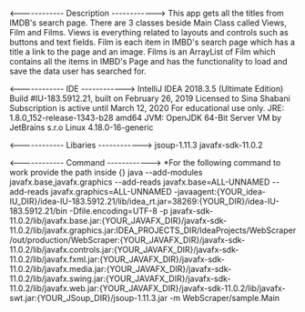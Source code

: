 <------------ Description ------------>
This app gets all the titles from IMDB's search page.
There are 3 classes beside Main Class called Views, Film and Films.
Views is everything related to layouts and controls such as buttons and text fields.
Film is each item in IMBD's search page which has a title a link to the page and an image.
Films is an ArrayList of Film which contains all the items in IMBD's Page and has the 
functionality to load and save the data user has searched for.

<------------ IDE ------------>
IntelliJ IDEA 2018.3.5 (Ultimate Edition)
Build #IU-183.5912.21, built on February 26, 2019
Licensed to Sina Shabani
Subscription is active until March 12, 2020
For educational use only.
JRE: 1.8.0_152-release-1343-b28 amd64
JVM: OpenJDK 64-Bit Server VM by JetBrains s.r.o
Linux 4.18.0-16-generic

<------------ Libaries ------------>
jsoup-1.11.3
javafx-sdk-11.0.2

<------------ Command ------------>
*For the following command to work provide the path inside {} 
java --add-modules javafx.base,javafx.graphics --add-reads javafx.base=ALL-UNNAMED --add-reads javafx.graphics=ALL-UNNAMED -javaagent:{YOUR_idea-IU_DIR}/idea-IU-183.5912.21/lib/idea_rt.jar=38269:{YOUR_DIR}/idea-IU-183.5912.21/bin -Dfile.encoding=UTF-8 -p javafx-sdk-11.0.2/lib/javafx.base.jar:{YOUR_JAVAFX_DIR}/javafx-sdk-11.0.2/lib/javafx.graphics.jar:IDEA_PROJECTS_DIR/IdeaProjects/WebScraper/out/production/WebScraper:{YOUR_JAVAFX_DIR}/javafx-sdk-11.0.2/lib/javafx.controls.jar:{YOUR_JAVAFX_DIR}/javafx-sdk-11.0.2/lib/javafx.fxml.jar:{YOUR_JAVAFX_DIR}/javafx-sdk-11.0.2/lib/javafx.media.jar:{YOUR_JAVAFX_DIR}/javafx-sdk-11.0.2/lib/javafx.swing.jar:{YOUR_JAVAFX_DIR}/javafx-sdk-11.0.2/lib/javafx.web.jar:{YOUR_JAVAFX_DIR}/javafx-sdk-11.0.2/lib/javafx-swt.jar:{YOUR_JSoup_DIR}/jsoup-1.11.3.jar -m WebScraper/sample.Main
